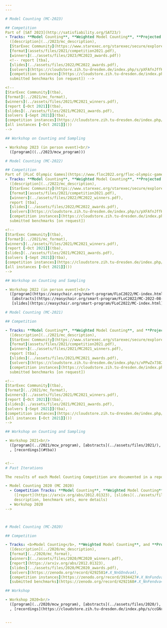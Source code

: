 ```yaml
---
---

# Model Counting (MC-2023)

## Competition
Part of [SAT 2023](http://satisfiability.org/SAT23/)
- Tracks: **Model Counting**, **Weighted Model Counting**, **Projected Model Counting**, **Projected Weighted Model Counting**<br/>
  ([description](../2023/mc_description),
  [StarExec Community](https://www.starexec.org/starexec/secure/explore/spaces.jsp?id=520765),
  [format](assets/files/2021/competition2021.pdf),
  [winners](../assets/files/2023/MC2023_awards.pdf))
  <!-- report [tba],
  [slides](../assets/files/2022/MC2022_awards.pdf),
  [solvers](https://cloudstore.zih.tu-dresden.de/index.php/s/pXFAfnJffKyNA77),
  [competition instances](https://cloudstore.zih.tu-dresden.de/index.php/s/7iZSNgKT27FEsGX),
  submitted benchmarks [on request]) -->

<!--
[StarExec Community](tba),
[format](../2021/mc_format),
[winners](../assets/files/2021/MC2021_winners.pdf),
[report [~Oct 2021]](tba),
[slides](../assets/files/2021/MC2021_awards.pdf),
[solvers [~Sept 2021]](tba),
[competition instances](https://cloudstore.zih.tu-dresden.de/index.php/s/GTFXigjkktwq7R6),
[all instances [~Oct 2021]]())
-->

## Workshop on Counting and Sampling

- Workshop 2023 (in person event)<br/>
  ([program]((../2023/mcw_program)))

# Model Counting (MC-2022)

## Competition
Part of [FLoC Olympic Games](https://www.floc2022.org/floc-olympic-games)
- Tracks: **Model Counting**, **Weighted Model Counting**, **Projected Model Counting**, **Projected Weighted Model Counting**<br/>
  ([description](../2022/mc_description),
  [StarExec Community](https://www.starexec.org/starexec/secure/explore/spaces.jsp?id=520765),
  [format](assets/files/2021/competition2021.pdf),
  [winners](../assets/files/2022/MC2022_winners.pdf),
  report [tba],
  [slides](../assets/files/2022/MC2022_awards.pdf),
  [solvers](https://cloudstore.zih.tu-dresden.de/index.php/s/pXFAfnJffKyNA77),
  [competition instances](https://cloudstore.zih.tu-dresden.de/index.php/s/7iZSNgKT27FEsGX),
  submitted benchmarks [on request])

<!--
[StarExec Community](tba),
[format](../2021/mc_format),
[winners](../assets/files/2021/MC2021_winners.pdf),
[report [~Oct 2021]](tba),
[slides](../assets/files/2021/MC2021_awards.pdf),
[solvers [~Sept 2021]](tba),
[competition instances](https://cloudstore.zih.tu-dresden.de/index.php/s/GTFXigjkktwq7R6),
[all instances [~Oct 2021]]())
-->

## Workshop on Counting and Sampling

- Workshop 2022 (in person event)<br/>
  ([program](https://easychair.org/smart-program/FLoC2022/MC-index.html),
   [abstracts](https://easychair.org/smart-program/FLoC2022/MC-2022-08-11.html),
   [slides](https://easychair.org/smart-program/FLoC2022/MC-index.html))

# Model Counting (MC-2021)

## Competition

- Tracks: **Model Counting**, **Weighted Model Counting**, and **Projected Model Counting**<br/>
  ([description](../2021/mc_description),
  [StarExec Community](https://www.starexec.org/starexec/secure/explore/spaces.jsp?id=441292),
  [format](assets/files/2021/competition2021.pdf),
  [winners](../assets/files/2021/MC2021_winners.pdf),
  report [tba],
  [slides](../assets/files/2021/MC2021_awards.pdf),
  [solvers](https://cloudstore.zih.tu-dresden.de/index.php/s/xPPwZx7382kxP7i),
  [competition instances](https://cloudstore.zih.tu-dresden.de/index.php/s/GTFXigjkktwq7R6),
  submitted benchmarks [on request])

<!--
[StarExec Community](tba),
[format](../2021/mc_format),
[winners](../assets/files/2021/MC2021_winners.pdf),
[report [~Oct 2021]](tba),
[slides](../assets/files/2021/MC2021_awards.pdf),
[solvers [~Sept 2021]](tba),
[competition instances](https://cloudstore.zih.tu-dresden.de/index.php/s/GTFXigjkktwq7R6),
[all instances [~Oct 2021]]())
-->

## Workshop on Counting and Sampling

- Workshop 2021<br/>
  ([program](../2021/mcw_program), [abstracts](../assets/files/2021/), [slides](../assets/files/2021/)
  , [recordings](#tba))


<!--
# Past Iterations

The results of each Model Counting Competition are documented in a report.

- Model Counting 2020 (MC 2020)
  - Competition Tracks: **Model Counting**, **Weighted Model Counting**, and **Projected Model Counting**<br/>
    ([report](https://arxiv.org/abs/2012.01323), [slides](../assets/files/2020/MC2020_awards.pdf),
    description, benchmark sets, more details)
  - Workshop 2020
-->



# Model Counting (MC-2020)

## Competition

- Tracks: <b>Model Counting</b>, **Weighted Model Counting**, and **Projected Model Counting**<br/>
  ([description](../2020/mc_description),
  [format](../2020/mc_format),
  [winners](../assets/files/2020/MC2020_winners.pdf),
  [report](https://arxiv.org/abs/2012.01323),
  [slides](../assets/files/2020/MC2020_awards.pdf),
  [solvers](https://zenodo.org/record/4292581#.X_NnGOndva4),
  [competition instances](https://zenodo.org/record/3934427#.X_NnFundva4),
  [submitted benchmarks](https://zenodo.org/record/4292168#.X_NnFendva4))

## Workshop

- Workshop 2020<br/>
  ([program](../2020/mcw_program), [abstracts](../assets/files/2020/), [slides](../assets/files/2020/)
  , [recordings](https://cloudstore.zih.tu-dresden.de/index.php/s/ccGNrNxeH9AXaSq))


---
```

